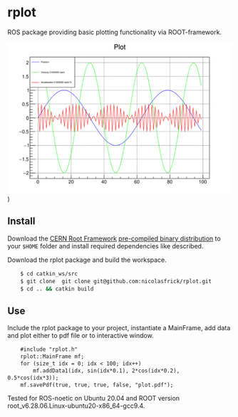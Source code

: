 # rplot
ROS package providing basic plotting functionality via ROOT-framework. 

![alt text](https://github.com/nicolasfrick/rplot/blob/main/out/plot.png)) 

## Install
Download the [CERN Root Framework](https://root.cern) [pre-compiled binary distribution](https://root.cern/install/#download-a-pre-compiled-binary-distribution) to your `$HOME` folder and install required dependencies like described.

Download the rplot package and build the workspace.

```bash
    $ cd catkin_ws/src
    $ git clone  git clone git@github.com:nicolasfrick/rplot.git
    $ cd .. && catkin build
```

## Use
Include the rplot package to your project, instantiate a MainFrame, add data and plot either to pdf file or to interactive window.

```
    #include "rplot.h"
    rplot::MainFrame mf;
    for (size_t idx = 0; idx < 100; idx++)
        mf.addData1(idx, sin(idx*0.1), 2*cos(idx*0.2), 0.5*cos(idx*3));
    mf.savePdf(true, true, true, false, "plot.pdf");
```

Tested for ROS-noetic on Ubuntu 20.04 and ROOT version root_v6.28.06.Linux-ubuntu20-x86_64-gcc9.4.
